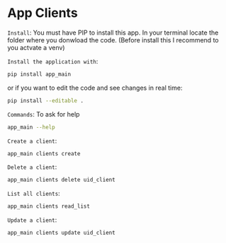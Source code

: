 # App Clients

`Install`: You must have PIP to install this app. In your terminal locate the folder where you donwload the code. (Before install this I recommend to you actvate a venv)

`Install the application with`: 

```sh
pip install app_main
```

or if you want to edit the code and see changes in real time:

```sh
pip install --editable .
```

`Commands`: To ask for help 

```sh
app_main --help
```

`Create a client`: 

```sh
app_main clients create
``` 


`Delete a client`: 

```sh
app_main clients delete uid_client
``` 

`List all clients`: 

```sh
app_main clients read_list
``` 

`Update a client`: 

```sh
app_main clients update uid_client
```